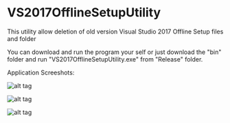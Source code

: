 # VS2017OfflineSetupUtility
This utility allow deletion of old version Visual Studio 2017 Offline Setup files and folder

You can download and run the program your self or just download the "bin" folder and run "VS2017OfflineSetupUtility.exe" from "Release" folder.

Application Screeshots:

![alt tag](https://github.com/deepak-rathi/VS2017OfflineSetupUtility/blob/master/Screenshots/HomePage.PNG)

![alt tag](https://github.com/deepak-rathi/VS2017OfflineSetupUtility/blob/master/Screenshots/CleanUtility.PNG)

![alt tag](https://github.com/deepak-rathi/VS2017OfflineSetupUtility/blob/master/Screenshots/DownloadUtility.PNG)
